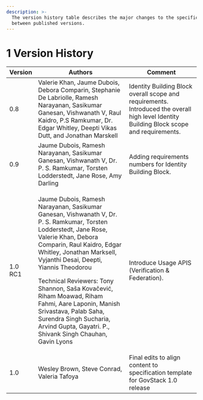 ```yaml
---
description: >-
  The version history table describes the major changes to the specifications
  between published versions.
---
```


# 1 Version History

| Version | Authors                                                                                                                                                                                                                                                                                                                                                                                                                                                                             | Comment                                                                                                                                   |
| ------- | ----------------------------------------------------------------------------------------------------------------------------------------------------------------------------------------------------------------------------------------------------------------------------------------------------------------------------------------------------------------------------------------------------------------------------------------------------------------------------------- | ----------------------------------------------------------------------------------------------------------------------------------------- |
| 0.8     | Valerie Khan, Jaume Dubois, Debora Comparin, Stephanie De Labriolle, Ramesh Narayanan, Sasikumar Ganesan, Vishwanath V, Raul Kaidro, P.S Ramkumar, Dr. Edgar Whitley, Deepti Vikas Dutt, and Jonathan Marskell                                                                                                                                                                                                                                                                      | Identity Building Block overall scope and requirements. Introduced the overall high level Identity Building Block scope and requirements. |
| 0.9     | Jaume Dubois, Ramesh Narayanan, Sasikumar Ganesan, Vishwanath V, Dr. P. S. Ramkumar, Torsten Lodderstedt, Jane Rose, Amy Darling                                                                                                                                                                                                                                                                                                                                                    | Adding requirements numbers for Identity Building Block.                                                                                  |
| 1.0 RC1 | <p>Jaume Dubois, Ramesh Narayanan, Sasikumar Ganesan, Vishwanath V, Dr. P. S. Ramkumar, Torsten Lodderstedt, Jane Rose, Valerie Khan, Debora Comparin, Raul Kaidro, Edgar Whitley, Jonathan Marksell, Vyjanthi Desai, Deepti, Yiannis Theodorou </p><p></p><p>Technical Reviewers: Tony Shannon, Saša Kovačević, Riham Moawad, Riham Fahmi, Aare Laponin, Manish Srivastava, Palab Saha, Surendra Singh Sucharia, Arvind Gupta, Gayatri. P., Shivank Singh Chauhan, Gavin Lyons</p> | Introduce Usage APIS (Verification & Federation).                                                                                         |
| 1.0     | Wesley Brown, Steve Conrad, Valeria Tafoya                                                                                                                                                                                                                                                                                                                                                                                                                                          | Final edits to align content to specification template for GovStack 1.0 release                                                           |
